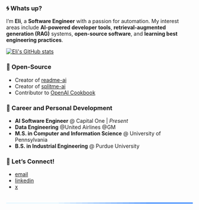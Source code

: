 ### 🌀 Whats up?

I’m **Eli**, a **Software Engineer** with a passion for automation. My interest areas include **AI-powered developer tools**, **retrieval-augmented generation (RAG)** systems, **open-source software**, and **learning best engineering practices**.

[![Eli's GitHub stats](https://github-readme-stats.vercel.app/api?username=eli64s)](https://github.com/anuraghazra/github-readme-stats)

### 💠 Open-Source

- Creator of [readme-ai]
- Creator of [splitme-ai]
- Contributor to [OpenAI Cookbook][openai-cookbook]

### 🔹 Career and Personal Development

- **AI Software Engineer** @ Capital One | _Present_
- **Data Engineering** @United Airlines @GM
- **M.S. in Computer and Information Science** @ University of Pennsylvania
- **B.S. in Industrial Engineering** @ Purdue University

### 🔵 Let’s Connect!  

- [email](mailto:egsalamie@gmail.com)  
- [linkedin](https://www.linkedin.com/in/salamieeli/)
- [x](https://x.com/zerox_eli)

<div align="center">
  <img src="https://raw.githubusercontent.com/eli64s/eli64s/d866f2bb05b0fb1ade80d7b97524fa351fa58050/assets/svg/line.svg" alt="separator" width="100%" height="2.5px" style="margin: 20px 0;">
</div>

<!-- REFERENCE LINKS -->
[readme-ai]: https://github.com/eli64s/readme-ai
[splitme-ai]: https://github.com/eli64s/splitme-ai
[openai-cookbook]: https://cookbook.openai.com/examples/code_search_using_embeddings


<!-- 
<div align="center">
  <img alt="Profile Header" src="/assets/svg/banner-dark.svg" width="100%">
</div>

<div align="center">
  <picture>
    <source media="(prefers-color-scheme: dark)" 
    srcset="https://raw.githubusercontent.com/eli64s/eli64s/b605f837433a26010f4ebda2853ce4f89ae0986b/banner.svg">
    <source media="(prefers-color-scheme: light)" 
    srcset="https://raw.githubusercontent.com/eli64s/eli64s/b605f837433a26010f4ebda2853ce4f89ae0986b/banner.svg">
    <img alt="Profile Header" 
    src="https://raw.githubusercontent.com/eli64s/eli64s/b605f837433a26010f4ebda2853ce4f89ae0986b/banner.svg" 
    width="100%">
  </picture>
</div> -->
